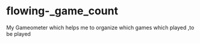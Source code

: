 # flowing-_game_count
My Gameometer which helps me to organize which games which played ,to be played  
